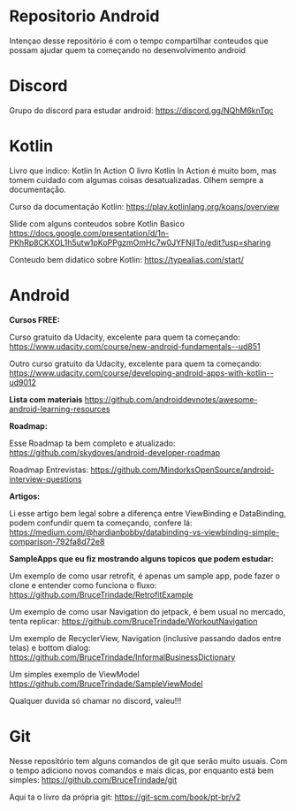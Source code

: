 # Repositorio Android

Intençao desse repositório é com o tempo compartilhar conteudos que possam ajudar quem ta começando no desenvolvimento android

# Discord

Grupo do discord para estudar android: https://discord.gg/NQhM6knTqc

# Kotlin

Livro que indico: Kotlin In Action
O livro Kotlin In Action é muito bom, mas tomem cuidado com algumas coisas desatualizadas. Olhem sempre a documentaçåo.

Curso da documentação Kotlin: 
https://play.kotlinlang.org/koans/overview

Slide com alguns conteudos sobre Kotlin Basico
https://docs.google.com/presentation/d/1n-PKhRp8CKXOL1h5utw1pKoPPgzmOmHc7w0JYFNjITo/edit?usp=sharing

Conteudo bem didatico sobre Kotlin:
https://typealias.com/start/

# Android

**Cursos FREE:**

Curso gratuito da Udacity, excelente para quem ta começando: https://www.udacity.com/course/new-android-fundamentals--ud851

Outro curso gratuito da Udacity, excelente para quem ta começando: https://www.udacity.com/course/developing-android-apps-with-kotlin--ud9012

**Lista com materiais**
https://github.com/androiddevnotes/awesome-android-learning-resources

**Roadmap:**

Esse Roadmap ta bem completo e atualizado: https://github.com/skydoves/android-developer-roadmap

Roadmap Entrevistas: https://github.com/MindorksOpenSource/android-interview-questions

**Artigos:** 

Li esse artigo bem legal sobre a diferença entre ViewBinding e DataBinding, podem confundir quem ta começando, confere lá: https://medium.com/@hardianbobby/databinding-vs-viewbinding-simple-comparison-792fa8d72e8

**SampleApps que eu fiz mostrando alguns topicos que podem estudar:** 

Um exemplo de como usar retrofit, é apenas um sample app, pode fazer o clone e entender como funciona o fluxo: https://github.com/BruceTrindade/RetrofitExample

Um exemplo de como usar Navigation do jetpack, é bem usual no mercado, tenta replicar:
https://github.com/BruceTrindade/WorkoutNavigation

Um exemplo de RecyclerView, Navigation (inclusive passando dados entre telas) e bottom  dialog:
https://github.com/BruceTrindade/InformalBusinessDictionary

Um simples exemplo de ViewModel
https://github.com/BruceTrindade/SampleViewModel

Qualquer duvida só chamar no discord, valeu!!!

# Git

Nesse repositório tem alguns comandos de git que serão muito usuais. Com o tempo adiciono novos comandos e mais dicas, por enquanto está bem simples:
https://github.com/BruceTrindade/git

Aqui ta o livro da própria git: https://git-scm.com/book/pt-br/v2

